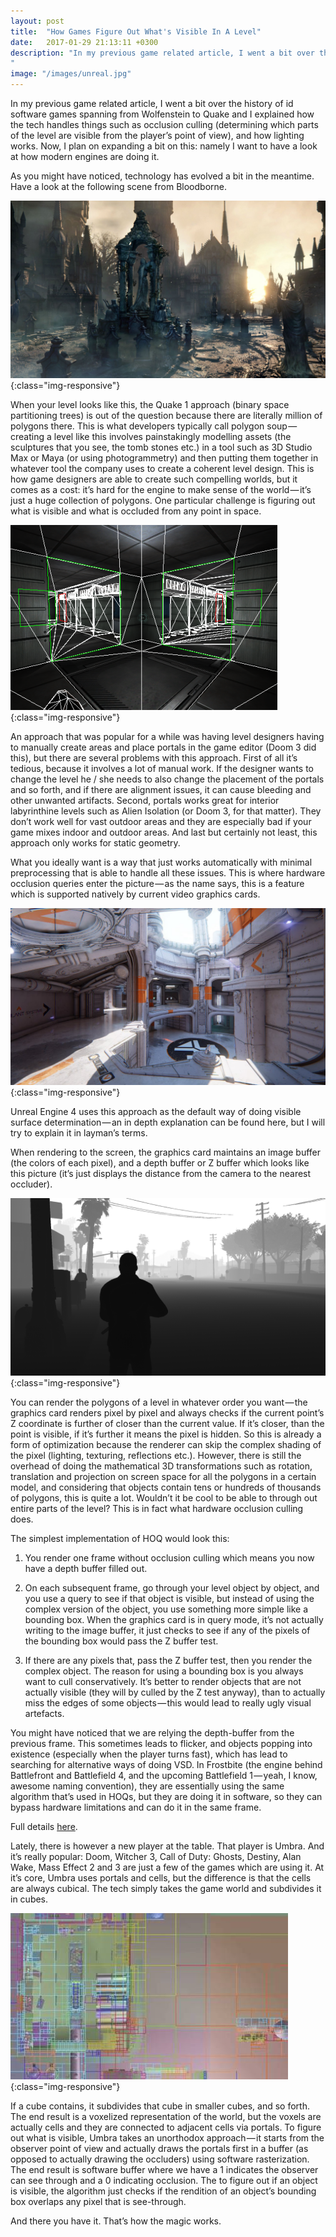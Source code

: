 ```yaml
---
layout: post
title:  "How Games Figure Out What's Visible In A Level"
date:   2017-01-29 21:13:11 +0300
description: "In my previous game related article, I went a bit over the history of id software games spanning from Wolfenstein to Quake and I explained how the tech handles things such as occlusion culling (determining which parts of the level are visible from the player’s point of view), and how lighting works...
"
image: "/images/unreal.jpg"
---
```


In my previous game related article, I went a bit over the history of id software games spanning from Wolfenstein to Quake and I explained how the tech handles things such as occlusion culling (determining which parts of the level are visible from the player’s point of view), and how lighting works. Now, I plan on expanding a bit on this: namely I want to have a look at how modern engines are doing it.

As you might have noticed, technology has evolved a bit in the meantime. Have a look at the following scene from Bloodborne.

![image-title-here](/images/bloodborne.jpg){:class="img-responsive"}

When your level looks like this, the Quake 1 approach (binary space partitioning trees) is out of the question because there are literally million of polygons there. This is what developers typically call polygon soup — creating a level like this involves painstakingly modelling assets (the sculptures that you see, the tomb stones etc.) in a tool such as 3D Studio Max or Maya (or using photogrammetry) and then putting them together in whatever tool the company uses to create a coherent level design. This is how game designers are able to create such compelling worlds, but it comes as a cost: it’s hard for the engine to make sense of the world — it’s just a huge collection of polygons. One particular challenge is figuring out what is visible and what is occluded from any point in space.

![image-title-here](/images/portals.png){:class="img-responsive"}

An approach that was popular for a while was having level designers having to manually create areas and place portals in the game editor (Doom 3 did this), but there are several problems with this approach. First of all it’s tedious, because it involves a lot of manual work. If the designer wants to change the level he / she needs to also change the placement of the portals and so forth, and if there are alignment issues, it can cause bleeding and other unwanted artifacts. Second, portals works great for interior labyrinthine levels such as Alien Isolation (or Doom 3, for that matter). They don’t work well for vast outdoor areas and they are especially bad if your game mixes indoor and outdoor areas. And last but certainly not least, this approach only works for static geometry.

What you ideally want is a way that just works automatically with minimal preprocessing that is able to handle all these issues. This is where hardware occlusion queries enter the picture — as the name says, this is a feature which is supported natively by current video graphics cards.

![image-title-here](/images/unreal.jpg){:class="img-responsive"}

Unreal Engine 4 uses this approach as the default way of doing visible surface determination — an in depth explanation can be found here, but I will try to explain it in layman’s terms.

When rendering to the screen, the graphics card maintains an image buffer (the colors of each pixel), and a depth buffer or Z buffer which looks like this picture (it’s just displays the distance from the camera to the nearest occluder).

![image-title-here](/images/depthmap.png){:class="img-responsive"}

You can render the polygons of a level in whatever order you want — the graphics card renders pixel by pixel and always checks if the current point’s Z coordinate is further of closer than the current value. If it’s closer, than the point is visible, if it’s further it means the pixel is hidden. So this is already a form of optimization because the renderer can skip the complex shading of the pixel (lighting, texturing, reflections etc.). However, there is still the overhead of doing the mathematical 3D transformations such as rotation, translation and projection on screen space for all the polygons in a certain model, and considering that objects contain tens or hundreds of thousands of polygons, this is quite a lot. Wouldn’t it be cool to be able to through out entire parts of the level? This is in fact what hardware occlusion culling does.

The simplest implementation of HOQ would look this:

1. You render one frame without occlusion culling which means you now have a depth buffer filled out.

2. On each subsequent frame, go through your level object by object, and you use a query to see if that object is visible, but instead of using the complex version of the object, you use something more simple like a bounding box. When the graphics card is in query mode, it’s not actually writing to the image buffer, it just checks to see if any of the pixels of the bounding box would pass the Z buffer test.

3. If there are any pixels that, pass the Z buffer test, then you render the complex object. The reason for using a bounding box is you always want to cull conservatively. It’s better to render objects that are not actually visible (they will by culled by the Z test anyway), than to actually miss the edges of some objects — this would lead to really ugly visual artefacts.

You might have noticed that we are relying the depth-buffer from the previous frame. This sometimes leads to flicker, and objects popping into existence (especially when the player turns fast), which has lead to searching for alternative ways of doing VSD. In Frostbite (the engine behind Battlefront and Battlefield 4, and the upcoming Battlefield 1 — yeah, I know, awesome naming convention), they are essentially using the same algorithm that’s used in HOQs, but they are doing it in software, so they can bypass hardware limitations and can do it in the same frame.

Full details [here](http://blog.selfshadow.com/publications/practical-visibility).

Lately, there is however a new player at the table. That player is Umbra. And it’s really popular: Doom, Witcher 3, Call of Duty: Ghosts, Destiny, Alan Wake, Mass Effect 2 and 3 are just a few of the games which are using it. At it’s core, Umbra uses portals and cells, but the difference is that the cells are always cubical. The tech simply takes the game world and subdivides it in cubes.

![image-title-here](/images/umbra.jpeg){:class="img-responsive"}

If a cube contains, it subdivides that cube in smaller cubes, and so forth. The end result is a voxelized representation of the world, but the voxels are actually cells and they are connected to adjacent cells via portals. To figure out what is visible, Umbra takes an unorthodox approach — it starts from the observer point of view and actually draws the portals first in a buffer (as opposed to actually drawing the occluders) using software rasterization. The end result is software buffer where we have a 1 indicates the observer can see through and a 0 indicating occlusion. The to figure out if an object is visible, the algorithm just checks if the rendition of an object’s bounding box overlaps any pixel that is see-through.

And there you have it. That’s how the magic works.
